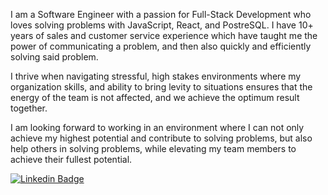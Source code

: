 I am a Software Engineer with a passion for Full-Stack Development who loves solving problems with JavaScript, React, and PostreSQL. I have 10+ years of sales and customer service experience which have taught me the power of communicating a problem, and then also quickly and efficiently solving said problem.

 I thrive when navigating stressful, high stakes environments where my organization skills, and ability to bring levity to situations ensures that the energy of the team is not affected, and we achieve the optimum result together. 

I am looking forward to working in an environment where I can not only achieve my highest potential and contribute to solving problems, but also help others in solving problems, while elevating my team members to achieve their fullest potential.

[![Linkedin Badge](https://img.shields.io/badge/-caseyoneil-blue?style=flat-square&logo=Linkedin&logoColor=white&link=https://www.linkedin.com/in/caseyoneil10/)](https://www.linkedin.com/in/caseyoneil10/)
